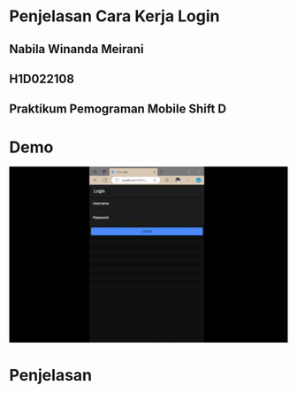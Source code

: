 # Penjelasan Cara Kerja Login
## Nabila Winanda Meirani
## H1D022108
## Praktikum Pemograman Mobile Shift D

# Demo
![App Demo](2024-11-05%2000-55-15.gif)

# Penjelasan


